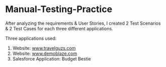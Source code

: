 # Manual-Testing-Practice
After analyzing the requirements &amp; User Stories, I created 2 Test Scenarios &amp; 2 Test Cases for each three different applications.

Three applications used:
1. Website: www.travelguzs.com
2. Website: www.demoblaze.com
3. Salesforce Application: Budget Bestie


